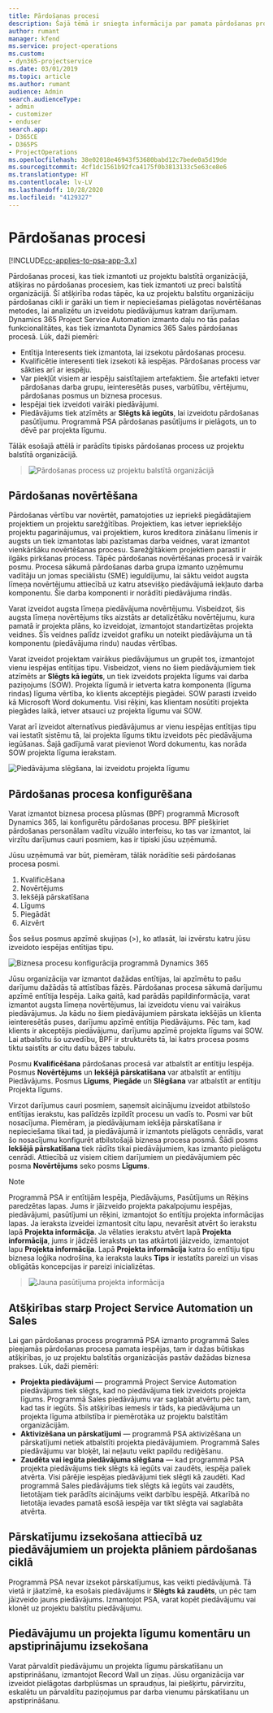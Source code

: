 ```yaml
---
title: Pārdošanas procesi
description: Šajā tēmā ir sniegta informācija par pamata pārdošanas procesiem.
author: rumant
manager: kfend
ms.service: project-operations
ms.custom:
- dyn365-projectservice
ms.date: 03/01/2019
ms.topic: article
ms.author: rumant
audience: Admin
search.audienceType:
- admin
- customizer
- enduser
search.app:
- D365CE
- D365PS
- ProjectOperations
ms.openlocfilehash: 38e02018e46943f53680babd12c7bede0a5d19de
ms.sourcegitcommit: 4cf1dc1561b92fca4175f0b3813133c5e63ce8e6
ms.translationtype: HT
ms.contentlocale: lv-LV
ms.lasthandoff: 10/28/2020
ms.locfileid: "4129327"
---
```

# <a name="sales-processes"></a>Pārdošanas procesi

[!INCLUDE[cc-applies-to-psa-app-3.x](../includes/cc-applies-to-psa-app-3x.md)]

Pārdošanas procesi, kas tiek izmantoti uz projektu balstītā organizācijā, atšķiras no pārdošanas procesiem, kas tiek izmantoti uz preci balstītā organizācijā. Šī atšķirība rodas tāpēc, ka uz projektu balstītu organizāciju pārdošanas cikli ir garāki un tiem ir nepieciešamas pielāgotas novērtēšanas metodes, lai analizētu un izveidotu piedāvājumus katram darījumam. Dynamics 365 Project Service Automation izmanto daļu no tās pašas funkcionalitātes, kas tiek izmantota Dynamics 365 Sales pārdošanas procesā. Lūk, daži piemēri:

- Entītija Interesents tiek izmantota, lai izsekotu pārdošanas procesu.
- Kvalificētie interesenti tiek izsekoti kā iespējas. Pārdošanas process var sākties arī ar iespēju.
- Var piekļūt visiem ar iespēju saistītajiem artefaktiem. Šie artefakti ietver pārdošanas darba grupu, ieinteresētās puses, varbūtību, vērtējumu, pārdošanas posmus un biznesa procesus.
- Iespējai tiek izveidoti vairāki piedāvājumi.
- Piedāvājums tiek atzīmēts ar **Slēgts kā iegūts**, lai izveidotu pārdošanas pasūtījumu. Programmā PSA pārdošanas pasūtījums ir pielāgots, un to dēvē par projekta līgumu.

Tālāk esošajā attēlā ir parādīts tipisks pārdošanas process uz projektu balstītā organizācijā.

> ![Pārdošanas process uz projektu balstītā organizācijā](media/basic-guide-1.png)

## <a name="estimating-a-sale"></a>Pārdošanas novērtēšana
Pārdošanas vērtību var novērtēt, pamatojoties uz iepriekš piegādātajiem projektiem un projektu sarežģītības. Projektiem, kas ietver iepriekšējo projektu pagarinājumus, vai projektiem, kuros kreditora zināšanu līmenis ir augsts un tiek izmantotas labi pazīstamas darba veidnes, varat izmantot vienkāršāku novērtēšanas procesu. Sarežģītākiem projektiem parasti ir ilgāks pirkšanas process. Tāpēc pārdošanas novērtēšanas procesā ir vairāk posmu. Procesa sākumā pārdošanas darba grupa izmanto uzņēmumu vadītāju un jomas speciālistu (SME) ieguldījumu, lai sāktu veidot augsta līmeņa novērtējumu attiecībā uz katru atsevišķo piedāvājumā iekļauto darba komponentu. Šie darba komponenti ir norādīti piedāvājuma rindās. 

Varat izveidot augsta līmeņa piedāvājuma novērtējumu. Visbeidzot, šis augsta līmeņa novērtējums tiks aizstāts ar detalizētāku novērtējumu, kura pamatā ir projekta plāns, ko izveidojat, izmantojot standartizētas projekta veidnes. Šīs veidnes palīdz izveidot grafiku un noteikt piedāvājuma un tā komponentu (piedāvājuma rindu) naudas vērtības. 

Varat izveidot projektam vairākus piedāvājumus un grupēt tos, izmantojot vienu iespējas entītijas tipu. Visbeidzot, viens no šiem piedāvājumiem tiek atzīmēts ar **Slēgts kā iegūts**, un tiek izveidots projekta līgums vai darba paziņojums (SOW). Projekta līgumā ir ietverta katra komponenta (līguma rindas) līguma vērtība, ko klients akceptējis piegādei. SOW parasti izveido kā Microsoft Word dokumentu. Visi rēķini, kas klientam nosūtīti projekta piegādes laikā, ietver atsauci uz projekta līgumu vai SOW.

Varat arī izveidot alternatīvus piedāvājumus ar vienu iespējas entītijas tipu vai iestatīt sistēmu tā, lai projekta līgums tiktu izveidots pēc piedāvājuma iegūšanas. Šajā gadījumā varat pievienot Word dokumentu, kas norāda SOW projekta līguma ierakstam.

![Piedāvājuma slēgšana, lai izveidotu projekta līgumu](media/basic-guide-2.png)

## <a name="configuring-the-sales-process"></a>Pārdošanas procesa konfigurēšana
Varat izmantot biznesa procesa plūsmas (BPF) programmā Microsoft Dynamics 365, lai konfigurētu pārdošanas procesu. BPF piešķiriet pārdošanas personālam vadītu vizuālo interfeisu, ko tas var izmantot, lai virzītu darījumus cauri posmiem, kas ir tipiski jūsu uzņēmumā.

Jūsu uzņēmumā var būt, piemēram, tālāk norādītie seši pārdošanas procesa posmi.

1. Kvalificēšana
2. Novērtējums
3. Iekšējā pārskatīšana
4. Līgums
5. Piegādāt
6. Aizvērt

Šos sešus posmus apzīmē skujiņas (\>), ko atlasāt, lai izvērstu katru jūsu izveidoto iespējas entītijas tipu.

![Biznesa procesu konfigurācija programmā Dynamics 365](media/basic-guide-3.png)
 
Jūsu organizācija var izmantot dažādas entītijas, lai apzīmētu to pašu darījumu dažādās tā attīstības fāzēs. Pārdošanas procesa sākumā darījumu apzīmē entītija Iespēja. Laika gaitā, kad parādās papildinformācija, varat izmantot augsta līmeņa novērtējumus, lai izveidotu vienu vai vairākus piedāvājumus. Ja kādu no šiem piedāvājumiem pārskata iekšējās un klienta ieinteresētās puses, darījumu apzīmē entītija Piedāvājums. Pēc tam, kad klients ir akceptējis piedāvājumu, darījumu apzīmē projekta līgums vai SOW. Lai atbalstītu šo uzvedību, BPF ir strukturēts tā, lai katrs procesa posms tiktu saistīts ar citu datu bāzes tabulu.

Posmu **Kvalificēšana** pārdošanas procesā var atbalstīt ar entītiju Iespēja. Posmus **Novērtējums** un **Iekšējā pārskatīšana** var atbalstīt ar entītiju Piedāvājums. Posmus **Līgums**, **Piegāde** un **Slēgšana** var atbalstīt ar entītiju Projekta līgums.

Virzot darījumus cauri posmiem, saņemsit aicinājumu izveidot atbilstošo entītijas ierakstu, kas palīdzēs izpildīt procesu un vadīs to. Posmi var būt nosacījuma. Piemēram, ja piedāvājumam iekšēja pārskatīšana ir nepieciešama tikai tad, ja piedāvājumā ir izmantots pielāgots cenrādis, varat šo nosacījumu konfigurēt atbilstošajā biznesa procesa posmā. Šādi posms **Iekšējā pārskatīšana** tiek rādīts tikai piedāvājumiem, kas izmanto pielāgotu cenrādi. Attiecībā uz visiem citiem darījumiem un piedāvājumiem pēc posma **Novērtējums** seko posms **Līgums**.

> [!NOTE]
> Programmā PSA ir entītijām Iespēja, Piedāvājums, Pasūtījums un Rēķins paredzētas lapas. Jums ir jāizveido projekta pakalpojumu iespējas, piedāvājumi, pasūtījumi un rēķini, izmantojot šo entītiju projekta informācijas lapas. Ja ieraksta izveidei izmantosit citu lapu, nevarēsit atvērt šo ierakstu lapā **Projekta informācija**. Ja vēlaties ierakstu atvērt lapā **Projekta informācija**, jums ir jādzēš ieraksts un tas atkārtoti jāizveido, izmantojot lapu **Projekta informācija**. Lapā **Projekta informācija** katra šo entītiju tipu biznesa loģika nodrošina, ka ieraksta lauks **Tips** ir iestatīts pareizi un visas obligātās koncepcijas ir pareizi inicializētas.

> ![Jauna pasūtījuma projekta informācija](media/basic-guide-4.png)
 
## <a name="differences-between-project-service-automation-and-sales"></a>Atšķirības starp Project Service Automation un Sales
Lai gan pārdošanas process programmā PSA izmanto programmā Sales pieejamās pārdošanas procesa pamata iespējas, tam ir dažas būtiskas atšķirības, jo uz projektu balstītās organizācijās pastāv dažādas biznesa prakses. Lūk, daži piemēri:

- **Projekta piedāvājumi** — programmā Project Service Automation piedāvājums tiek slēgts, kad no piedāvājuma tiek izveidots projekta līgums. Programmā Sales piedāvājumu var saglabāt atvērtu pēc tam, kad tas ir iegūts. Šīs atšķirības iemesls ir tāds, ka piedāvājuma un projekta līguma atbilstība ir piemērotāka uz projektu balstītām organizācijām. 
- **Aktivizēšana un pārskatījumi** — programmā PSA aktivizēšana un pārskatījumi netiek atbalstīti projekta piedāvājumiem. Programmā Sales piedāvājumu var bloķēt, lai neļautu veikt papildu rediģēšanu.
- **Zaudēta vai iegūta piedāvājuma slēgšana** — kad programmā PSA projekta piedāvājums tiek slēgts kā iegūts vai zaudēts, iespēja paliek atvērta. Visi pārējie iespējas piedāvājumi tiek slēgti kā zaudēti. Kad programmā Sales piedāvājums tiek slēgts kā iegūts vai zaudēts, lietotājam tiek parādīts aicinājums veikt darbību iespējā. Atkarībā no lietotāja ievades pamatā esošā iespēja var tikt slēgta vai saglabāta atvērta.

## <a name="tracking-revisions-to-quotes-and-project-plans-in-the-sales-cycle"></a>Pārskatījumu izsekošana attiecībā uz piedāvājumiem un projekta plāniem pārdošanas ciklā
Programmā PSA nevar izsekot pārskatījumus, kas veikti piedāvājumā. Tā vietā ir jāatzīmē, ka esošais piedāvājums ir **Slēgts kā zaudēts**, un pēc tam jāizveido jauns piedāvājums. Izmantojot PSA, varat kopēt piedāvājumu vai klonēt uz projektu balstītu piedāvājumu.

## <a name="tracking-comments-and-approvals-of-quotes-and-project-contracts"></a>Piedāvājumu un projekta līgumu komentāru un apstiprinājumu izsekošana
Varat pārvaldīt piedāvājumu un projekta līgumu pārskatīšanu un apstiprināšanu, izmantojot Record Wall un ziņas. Jūsu organizācija var izveidot pielāgotas darbplūsmas un spraudņus, lai piešķirtu, pārvirzītu, eskalētu un pārvaldītu paziņojumus par darba vienumu pārskatīšanu un apstiprināšanu.
